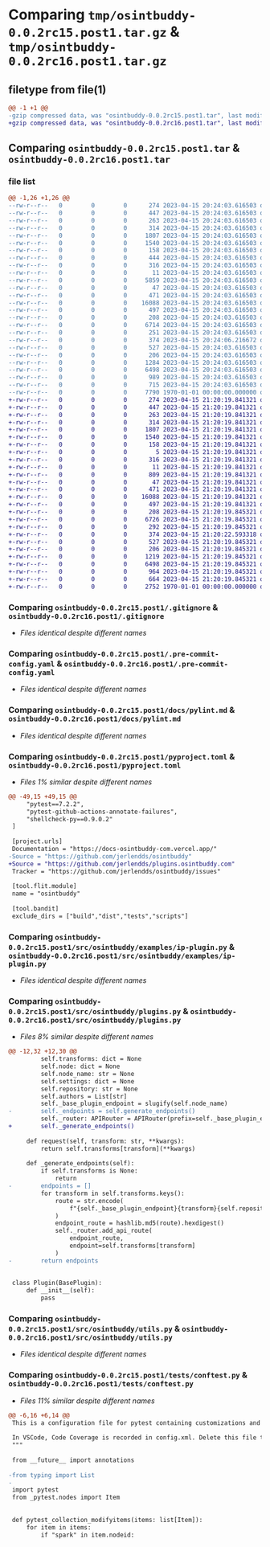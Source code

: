 # Comparing `tmp/osintbuddy-0.0.2rc15.post1.tar.gz` & `tmp/osintbuddy-0.0.2rc16.post1.tar.gz`

## filetype from file(1)

```diff
@@ -1 +1 @@
-gzip compressed data, was "osintbuddy-0.0.2rc15.post1.tar", last modified: Sat Apr 15 20:24:06 2023, max compression
+gzip compressed data, was "osintbuddy-0.0.2rc16.post1.tar", last modified: Sat Apr 15 21:20:22 2023, max compression
```

## Comparing `osintbuddy-0.0.2rc15.post1.tar` & `osintbuddy-0.0.2rc16.post1.tar`

### file list

```diff
@@ -1,26 +1,26 @@
--rw-r--r--   0        0        0      274 2023-04-15 20:24:03.616503 osintbuddy-0.0.2rc15.post1/.github/dependabot.yml
--rw-r--r--   0        0        0      447 2023-04-15 20:24:03.616503 osintbuddy-0.0.2rc15.post1/.github/workflows/CI.yml
--rw-r--r--   0        0        0      263 2023-04-15 20:24:03.616503 osintbuddy-0.0.2rc15.post1/.github/workflows/publish.yml
--rw-r--r--   0        0        0      314 2023-04-15 20:24:03.616503 osintbuddy-0.0.2rc15.post1/.github/workflows/semantic-pr-check.yml
--rw-r--r--   0        0        0     1807 2023-04-15 20:24:03.616503 osintbuddy-0.0.2rc15.post1/.gitignore
--rw-r--r--   0        0        0     1540 2023-04-15 20:24:03.616503 osintbuddy-0.0.2rc15.post1/.pre-commit-config.yaml
--rw-r--r--   0        0        0      158 2023-04-15 20:24:03.616503 osintbuddy-0.0.2rc15.post1/.pypirc
--rw-r--r--   0        0        0      444 2023-04-15 20:24:03.616503 osintbuddy-0.0.2rc15.post1/CODE_OF_CONDUCT.md
--rw-r--r--   0        0        0      316 2023-04-15 20:24:03.616503 osintbuddy-0.0.2rc15.post1/Dockerfile
--rw-r--r--   0        0        0       11 2023-04-15 20:24:03.616503 osintbuddy-0.0.2rc15.post1/LICENSE
--rw-r--r--   0        0        0     5859 2023-04-15 20:24:03.616503 osintbuddy-0.0.2rc15.post1/README.md
--rw-r--r--   0        0        0       47 2023-04-15 20:24:03.616503 osintbuddy-0.0.2rc15.post1/docs/developer.md
--rw-r--r--   0        0        0      471 2023-04-15 20:24:03.616503 osintbuddy-0.0.2rc15.post1/docs/pre-commit-config.md
--rw-r--r--   0        0        0    16088 2023-04-15 20:24:03.616503 osintbuddy-0.0.2rc15.post1/docs/pylint.md
--rw-r--r--   0        0        0      497 2023-04-15 20:24:03.616503 osintbuddy-0.0.2rc15.post1/docs/pyproject.md
--rw-r--r--   0        0        0      208 2023-04-15 20:24:03.616503 osintbuddy-0.0.2rc15.post1/docs/workflows.md
--rw-r--r--   0        0        0     6714 2023-04-15 20:24:03.616503 osintbuddy-0.0.2rc15.post1/pyproject.toml
--rw-r--r--   0        0        0      251 2023-04-15 20:24:03.616503 osintbuddy-0.0.2rc15.post1/src/README.md
--rw-r--r--   0        0        0      374 2023-04-15 20:24:06.216672 osintbuddy-0.0.2rc15.post1/src/osintbuddy/__init__.py
--rw-r--r--   0        0        0      527 2023-04-15 20:24:03.616503 osintbuddy-0.0.2rc15.post1/src/osintbuddy/examples/ip-plugin.py
--rw-r--r--   0        0        0      206 2023-04-15 20:24:03.616503 osintbuddy-0.0.2rc15.post1/src/osintbuddy/manager.py
--rw-r--r--   0        0        0     1284 2023-04-15 20:24:03.616503 osintbuddy-0.0.2rc15.post1/src/osintbuddy/plugins.py
--rw-r--r--   0        0        0     6498 2023-04-15 20:24:03.616503 osintbuddy-0.0.2rc15.post1/src/osintbuddy/utils.py
--rw-r--r--   0        0        0      989 2023-04-15 20:24:03.616503 osintbuddy-0.0.2rc15.post1/tests/conftest.py
--rw-r--r--   0        0        0      715 2023-04-15 20:24:03.616503 osintbuddy-0.0.2rc15.post1/tests/test_methods.py
--rw-r--r--   0        0        0     7790 1970-01-01 00:00:00.000000 osintbuddy-0.0.2rc15.post1/PKG-INFO
+-rw-r--r--   0        0        0      274 2023-04-15 21:20:19.841321 osintbuddy-0.0.2rc16.post1/.github/dependabot.yml
+-rw-r--r--   0        0        0      447 2023-04-15 21:20:19.841321 osintbuddy-0.0.2rc16.post1/.github/workflows/CI.yml
+-rw-r--r--   0        0        0      263 2023-04-15 21:20:19.841321 osintbuddy-0.0.2rc16.post1/.github/workflows/publish.yml
+-rw-r--r--   0        0        0      314 2023-04-15 21:20:19.841321 osintbuddy-0.0.2rc16.post1/.github/workflows/semantic-pr-check.yml
+-rw-r--r--   0        0        0     1807 2023-04-15 21:20:19.841321 osintbuddy-0.0.2rc16.post1/.gitignore
+-rw-r--r--   0        0        0     1540 2023-04-15 21:20:19.841321 osintbuddy-0.0.2rc16.post1/.pre-commit-config.yaml
+-rw-r--r--   0        0        0      158 2023-04-15 21:20:19.841321 osintbuddy-0.0.2rc16.post1/.pypirc
+-rw-r--r--   0        0        0        5 2023-04-15 21:20:19.841321 osintbuddy-0.0.2rc16.post1/CODE_OF_CONDUCT.md
+-rw-r--r--   0        0        0      316 2023-04-15 21:20:19.841321 osintbuddy-0.0.2rc16.post1/Dockerfile
+-rw-r--r--   0        0        0       11 2023-04-15 21:20:19.841321 osintbuddy-0.0.2rc16.post1/LICENSE
+-rw-r--r--   0        0        0      809 2023-04-15 21:20:19.841321 osintbuddy-0.0.2rc16.post1/README.md
+-rw-r--r--   0        0        0       47 2023-04-15 21:20:19.841321 osintbuddy-0.0.2rc16.post1/docs/developer.md
+-rw-r--r--   0        0        0      471 2023-04-15 21:20:19.841321 osintbuddy-0.0.2rc16.post1/docs/pre-commit-config.md
+-rw-r--r--   0        0        0    16088 2023-04-15 21:20:19.841321 osintbuddy-0.0.2rc16.post1/docs/pylint.md
+-rw-r--r--   0        0        0      497 2023-04-15 21:20:19.841321 osintbuddy-0.0.2rc16.post1/docs/pyproject.md
+-rw-r--r--   0        0        0      208 2023-04-15 21:20:19.845321 osintbuddy-0.0.2rc16.post1/docs/workflows.md
+-rw-r--r--   0        0        0     6726 2023-04-15 21:20:19.845321 osintbuddy-0.0.2rc16.post1/pyproject.toml
+-rw-r--r--   0        0        0      292 2023-04-15 21:20:19.845321 osintbuddy-0.0.2rc16.post1/src/README.md
+-rw-r--r--   0        0        0      374 2023-04-15 21:20:22.593318 osintbuddy-0.0.2rc16.post1/src/osintbuddy/__init__.py
+-rw-r--r--   0        0        0      527 2023-04-15 21:20:19.845321 osintbuddy-0.0.2rc16.post1/src/osintbuddy/examples/ip-plugin.py
+-rw-r--r--   0        0        0      206 2023-04-15 21:20:19.845321 osintbuddy-0.0.2rc16.post1/src/osintbuddy/manager.py
+-rw-r--r--   0        0        0     1219 2023-04-15 21:20:19.845321 osintbuddy-0.0.2rc16.post1/src/osintbuddy/plugins.py
+-rw-r--r--   0        0        0     6498 2023-04-15 21:20:19.845321 osintbuddy-0.0.2rc16.post1/src/osintbuddy/utils.py
+-rw-r--r--   0        0        0      964 2023-04-15 21:20:19.845321 osintbuddy-0.0.2rc16.post1/tests/conftest.py
+-rw-r--r--   0        0        0      664 2023-04-15 21:20:19.845321 osintbuddy-0.0.2rc16.post1/tests/test_methods.py
+-rw-r--r--   0        0        0     2752 1970-01-01 00:00:00.000000 osintbuddy-0.0.2rc16.post1/PKG-INFO
```

### Comparing `osintbuddy-0.0.2rc15.post1/.gitignore` & `osintbuddy-0.0.2rc16.post1/.gitignore`

 * *Files identical despite different names*

### Comparing `osintbuddy-0.0.2rc15.post1/.pre-commit-config.yaml` & `osintbuddy-0.0.2rc16.post1/.pre-commit-config.yaml`

 * *Files identical despite different names*

### Comparing `osintbuddy-0.0.2rc15.post1/docs/pylint.md` & `osintbuddy-0.0.2rc16.post1/docs/pylint.md`

 * *Files identical despite different names*

### Comparing `osintbuddy-0.0.2rc15.post1/pyproject.toml` & `osintbuddy-0.0.2rc16.post1/pyproject.toml`

 * *Files 1% similar despite different names*

```diff
@@ -49,15 +49,15 @@
     "pytest==7.2.2",
     "pytest-github-actions-annotate-failures",
     "shellcheck-py==0.9.0.2"
 ]
 
 [project.urls]
 Documentation = "https://docs-osintbuddy-com.vercel.app/"
-Source = "https://github.com/jerlendds/osintbuddy"
+Source = "https://github.com/jerlendds/plugins.osintbuddy.com"
 Tracker = "https://github.com/jerlendds/osintbuddy/issues"
 
 [tool.flit.module]
 name = "osintbuddy"
 
 [tool.bandit]
 exclude_dirs = ["build","dist","tests","scripts"]
```

### Comparing `osintbuddy-0.0.2rc15.post1/src/osintbuddy/examples/ip-plugin.py` & `osintbuddy-0.0.2rc16.post1/src/osintbuddy/examples/ip-plugin.py`

 * *Files identical despite different names*

### Comparing `osintbuddy-0.0.2rc15.post1/src/osintbuddy/plugins.py` & `osintbuddy-0.0.2rc16.post1/src/osintbuddy/plugins.py`

 * *Files 8% similar despite different names*

```diff
@@ -12,32 +12,30 @@
         self.transforms: dict = None
         self.node: dict = None
         self.node_name: str = None
         self.settings: dict = None
         self.repository: str = None
         self.authors = List[str]
         self._base_plugin_endpoint = slugify(self.node_name)
-        self._endpoints = self.generate_endpoints()
         self._router: APIRouter = APIRouter(prefix=self._base_plugin_endpoint)
+        self._generate_endpoints()
 
     def request(self, transform: str, **kwargs):
         return self.transforms[transform](**kwargs)
 
     def _generate_endpoints(self):
         if self.transforms is None:
             return
-        endpoints = []
         for transform in self.transforms.keys():
             route = str.encode(
                 f"{self._base_plugin_endpoint}{transform}{self.repository}"
             )
             endpoint_route = hashlib.md5(route).hexdigest()
             self._router.add_api_route(
                 endpoint_route,
                 endpoint=self.transforms[transform]
             )
-        return endpoints
 
 
 class Plugin(BasePlugin):
     def __init__(self):
         pass
```

### Comparing `osintbuddy-0.0.2rc15.post1/src/osintbuddy/utils.py` & `osintbuddy-0.0.2rc16.post1/src/osintbuddy/utils.py`

 * *Files identical despite different names*

### Comparing `osintbuddy-0.0.2rc15.post1/tests/conftest.py` & `osintbuddy-0.0.2rc16.post1/tests/conftest.py`

 * *Files 11% similar despite different names*

```diff
@@ -6,16 +6,14 @@
 This is a configuration file for pytest containing customizations and fixtures.
 
 In VSCode, Code Coverage is recorded in config.xml. Delete this file to reset reporting.
 """
 
 from __future__ import annotations
 
-from typing import List
-
 import pytest
 from _pytest.nodes import Item
 
 
 def pytest_collection_modifyitems(items: list[Item]):
     for item in items:
         if "spark" in item.nodeid:
```

